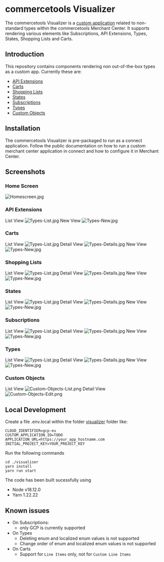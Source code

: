 # commercetools Visualizer
The commercetools Visualizer is a [custom application](https://docs.commercetools.com/merchant-center-customizations/custom-applications) related to non-standard types within the commercetools Merchant Center. It supports rendering various elements like Subscriptions, API Extensions, Types, States, Shopping Lists and Carts.

## Introduction

This repository contains components rendering non out-of-the-box types as a custom app. Currently these are:
 * [API Extensions](https://docs.commercetools.com/api/projects/api-extensions)
 * [Carts](https://docs.commercetools.com/api/projects/carts)
 * [Shopping Lists](https://docs.commercetools.com/api/projects/shoppingLists)
 * [States](https://docs.commercetools.com/api/projects/states)
 * [Subscriptions](https://docs.commercetools.com/api/projects/subscriptions)
 * [Types](https://docs.commercetools.com/api/projects/types)
 * [Custom Objects](https://docs.commercetools.com/api/projects/custom-objects)

## Installation
The commercetools Visualizer is pre-packaged to run as a connect application. Follow the public documentation on how to run a custom merchant center application in connect and how to configure it in Merchant Center.

## Screenshots

### Home Screen

![Homescreen.jpg](visualiser/docs/Homescreen.jpg)

### API Extensions

List View
![Types-List.jpg](visualiser/docs/Extensions-List.jpg)
New View
![Types-New.jpg](visualiser/docs/Extensions-New.jpg)

### Carts

List View
![Types-List.jpg](visualiser/docs/Carts-List.jpg)
Detail View
![Types-Details.jpg](visualiser/docs/Carts-Details.jpg)
New View
![Types-New.jpg](visualiser/docs/Carts-New.jpg)

### Shopping Lists

List View
![Types-List.jpg](visualiser/docs/Shoppinglists-List.jpg)
Detail View
![Types-Details.jpg](visualiser/docs/Shoppinglists-Details.jpg)
New View
![Types-New.jpg](visualiser/docs/Shoppinglists-New.jpg)

### States

List View
![Types-List.jpg](visualiser/docs/States-List.jpg)
Detail View
![Types-Details.jpg](visualiser/docs/States-Details.jpg)
New View
![Types-New.jpg](visualiser/docs/States-New.jpg)

### Subscriptions

List View
![Types-List.jpg](visualiser/docs/Subscriptions-List.jpg)
Detail View
![Types-Details.jpg](visualiser/docs/Subscriptions-Details.jpg)
New View
![Types-New.jpg](visualiser/docs/Subscriptions-New.jpg)

### Types

List View
![Types-List.jpg](visualiser/docs/Types-List.jpg)
Detail View
![Types-Details.jpg](visualiser/docs/Types-Details.jpg)
New View
![Types-New.jpg](visualiser/docs/Types-New.jpg)

### Custom Objects

List View
![Custom-Objects-List.png](visualiser/docs/Custom-Objects-List.png)
Detail View
![Custom-Objects-Edit.png](visualiser/docs/Custom-Objects-Edit.png)

## Local Development

Create a file .env.local within the folder [visualizer](./visualiser) folder like:
```dotenv    
CLOUD_IDENTIFIER=gcp-eu
CUSTOM_APPLICATION_ID=TODO
APPLICATION_URL=https://your_app_hostname.com
INITIAL_PROJECT_KEY=YOUR_PROJECT_KEY
```
Run the following commands

```shell    
cd ./visualiser
yarn install
yarn run start
```

The code has been built sucessfully using 
* Node v18.12.0
* Yarn 1.22.22

## Known issues
 - On Subscriptions:
   - only GCP is currently supported
 - On Types
   - Deleting enum and localized enum values is not supported
   - Change order of enum and localized enum values is not supported
 - On Carts
   - Support for `Line Items` only, not for `Custom Line Items`